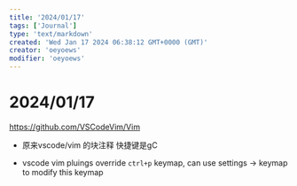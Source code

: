 ```yaml
---
title: '2024/01/17'
tags: ['Journal']
type: 'text/markdown'
created: 'Wed Jan 17 2024 06:38:12 GMT+0000 (GMT)'
creator: 'oeyoews'
modifier: 'oeyoews'
---
```


# 2024/01/17

<https://github.com/VSCodeVim/Vim>

* 原来vscode/vim 的块注释 快捷键是gC

* vscode vim pluings override `ctrl+p` keymap, can use settings -> keymap to modify this keymap
